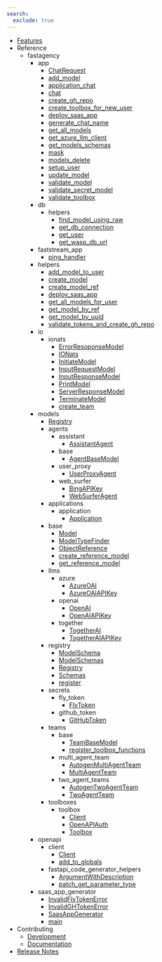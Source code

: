 ```yaml
---
search:
  exclude: true
---
```

- [Features](fastagency.md)
- Reference
    - fastagency
        - app
            - [ChatRequest](api/fastagency/app/ChatRequest.md)
            - [add_model](api/fastagency/app/add_model.md)
            - [application_chat](api/fastagency/app/application_chat.md)
            - [chat](api/fastagency/app/chat.md)
            - [create_gh_repo](api/fastagency/app/create_gh_repo.md)
            - [create_toolbox_for_new_user](api/fastagency/app/create_toolbox_for_new_user.md)
            - [deploy_saas_app](api/fastagency/app/deploy_saas_app.md)
            - [generate_chat_name](api/fastagency/app/generate_chat_name.md)
            - [get_all_models](api/fastagency/app/get_all_models.md)
            - [get_azure_llm_client](api/fastagency/app/get_azure_llm_client.md)
            - [get_models_schemas](api/fastagency/app/get_models_schemas.md)
            - [mask](api/fastagency/app/mask.md)
            - [models_delete](api/fastagency/app/models_delete.md)
            - [setup_user](api/fastagency/app/setup_user.md)
            - [update_model](api/fastagency/app/update_model.md)
            - [validate_model](api/fastagency/app/validate_model.md)
            - [validate_secret_model](api/fastagency/app/validate_secret_model.md)
            - [validate_toolbox](api/fastagency/app/validate_toolbox.md)
        - db
            - helpers
                - [find_model_using_raw](api/fastagency/db/helpers/find_model_using_raw.md)
                - [get_db_connection](api/fastagency/db/helpers/get_db_connection.md)
                - [get_user](api/fastagency/db/helpers/get_user.md)
                - [get_wasp_db_url](api/fastagency/db/helpers/get_wasp_db_url.md)
        - faststream_app
            - [ping_handler](api/fastagency/faststream_app/ping_handler.md)
        - helpers
            - [add_model_to_user](api/fastagency/helpers/add_model_to_user.md)
            - [create_model](api/fastagency/helpers/create_model.md)
            - [create_model_ref](api/fastagency/helpers/create_model_ref.md)
            - [deploy_saas_app](api/fastagency/helpers/deploy_saas_app.md)
            - [get_all_models_for_user](api/fastagency/helpers/get_all_models_for_user.md)
            - [get_model_by_ref](api/fastagency/helpers/get_model_by_ref.md)
            - [get_model_by_uuid](api/fastagency/helpers/get_model_by_uuid.md)
            - [validate_tokens_and_create_gh_repo](api/fastagency/helpers/validate_tokens_and_create_gh_repo.md)
        - io
            - ionats
                - [ErrorResoponseModel](api/fastagency/io/ionats/ErrorResoponseModel.md)
                - [IONats](api/fastagency/io/ionats/IONats.md)
                - [InitiateModel](api/fastagency/io/ionats/InitiateModel.md)
                - [InputRequestModel](api/fastagency/io/ionats/InputRequestModel.md)
                - [InputResponseModel](api/fastagency/io/ionats/InputResponseModel.md)
                - [PrintModel](api/fastagency/io/ionats/PrintModel.md)
                - [ServerResponseModel](api/fastagency/io/ionats/ServerResponseModel.md)
                - [TerminateModel](api/fastagency/io/ionats/TerminateModel.md)
                - [create_team](api/fastagency/io/ionats/create_team.md)
        - models
            - [Registry](api/fastagency/models/Registry.md)
            - agents
                - assistant
                    - [AssistantAgent](api/fastagency/models/agents/assistant/AssistantAgent.md)
                - base
                    - [AgentBaseModel](api/fastagency/models/agents/base/AgentBaseModel.md)
                - user_proxy
                    - [UserProxyAgent](api/fastagency/models/agents/user_proxy/UserProxyAgent.md)
                - web_surfer
                    - [BingAPIKey](api/fastagency/models/agents/web_surfer/BingAPIKey.md)
                    - [WebSurferAgent](api/fastagency/models/agents/web_surfer/WebSurferAgent.md)
            - applications
                - application
                    - [Application](api/fastagency/models/applications/application/Application.md)
            - base
                - [Model](api/fastagency/models/base/Model.md)
                - [ModelTypeFinder](api/fastagency/models/base/ModelTypeFinder.md)
                - [ObjectReference](api/fastagency/models/base/ObjectReference.md)
                - [create_reference_model](api/fastagency/models/base/create_reference_model.md)
                - [get_reference_model](api/fastagency/models/base/get_reference_model.md)
            - llms
                - azure
                    - [AzureOAI](api/fastagency/models/llms/azure/AzureOAI.md)
                    - [AzureOAIAPIKey](api/fastagency/models/llms/azure/AzureOAIAPIKey.md)
                - openai
                    - [OpenAI](api/fastagency/models/llms/openai/OpenAI.md)
                    - [OpenAIAPIKey](api/fastagency/models/llms/openai/OpenAIAPIKey.md)
                - together
                    - [TogetherAI](api/fastagency/models/llms/together/TogetherAI.md)
                    - [TogetherAIAPIKey](api/fastagency/models/llms/together/TogetherAIAPIKey.md)
            - registry
                - [ModelSchema](api/fastagency/models/registry/ModelSchema.md)
                - [ModelSchemas](api/fastagency/models/registry/ModelSchemas.md)
                - [Registry](api/fastagency/models/registry/Registry.md)
                - [Schemas](api/fastagency/models/registry/Schemas.md)
                - [register](api/fastagency/models/registry/register.md)
            - secrets
                - fly_token
                    - [FlyToken](api/fastagency/models/secrets/fly_token/FlyToken.md)
                - github_token
                    - [GitHubToken](api/fastagency/models/secrets/github_token/GitHubToken.md)
            - teams
                - base
                    - [TeamBaseModel](api/fastagency/models/teams/base/TeamBaseModel.md)
                    - [register_toolbox_functions](api/fastagency/models/teams/base/register_toolbox_functions.md)
                - multi_agent_team
                    - [AutogenMultiAgentTeam](api/fastagency/models/teams/multi_agent_team/AutogenMultiAgentTeam.md)
                    - [MultiAgentTeam](api/fastagency/models/teams/multi_agent_team/MultiAgentTeam.md)
                - two_agent_teams
                    - [AutogenTwoAgentTeam](api/fastagency/models/teams/two_agent_teams/AutogenTwoAgentTeam.md)
                    - [TwoAgentTeam](api/fastagency/models/teams/two_agent_teams/TwoAgentTeam.md)
            - toolboxes
                - toolbox
                    - [Client](api/fastagency/models/toolboxes/toolbox/Client.md)
                    - [OpenAPIAuth](api/fastagency/models/toolboxes/toolbox/OpenAPIAuth.md)
                    - [Toolbox](api/fastagency/models/toolboxes/toolbox/Toolbox.md)
        - openapi
            - client
                - [Client](api/fastagency/openapi/client/Client.md)
                - [add_to_globals](api/fastagency/openapi/client/add_to_globals.md)
            - fastapi_code_generator_helpers
                - [ArgumentWithDescription](api/fastagency/openapi/fastapi_code_generator_helpers/ArgumentWithDescription.md)
                - [patch_get_parameter_type](api/fastagency/openapi/fastapi_code_generator_helpers/patch_get_parameter_type.md)
        - saas_app_generator
            - [InvalidFlyTokenError](api/fastagency/saas_app_generator/InvalidFlyTokenError.md)
            - [InvalidGHTokenError](api/fastagency/saas_app_generator/InvalidGHTokenError.md)
            - [SaasAppGenerator](api/fastagency/saas_app_generator/SaasAppGenerator.md)
            - [main](api/fastagency/saas_app_generator/main.md)
- Contributing
    - [Development](getting-started/contributing/CONTRIBUTING.md)
    - [Documentation](getting-started/contributing/docs.md)
- [Release Notes](release.md)